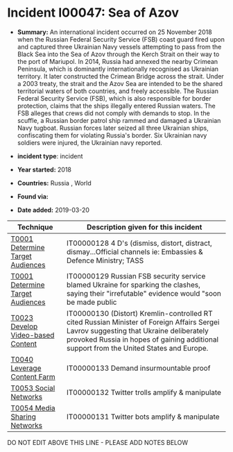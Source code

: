 # Incident I00047: Sea of Azov

* **Summary:** An international incident occurred on 25 November 2018 when the Russian Federal Security Service (FSB) coast guard fired upon and captured three Ukrainian Navy vessels attempting to pass from the Black Sea into the Sea of Azov through the Kerch Strait on their way to the port of Mariupol. In 2014, Russia had annexed the nearby Crimean Peninsula, which is dominantly internationally recognised as Ukrainian territory. It later constructed the Crimean Bridge across the strait. Under a 2003 treaty, the strait and the Azov Sea are intended to be the shared territorial waters of both countries, and freely accessible.
The Russian Federal Security Service (FSB), which is also responsible for border protection, claims that the ships illegally entered Russian waters. The FSB alleges that crews did not comply with demands to stop. In the scuffle, a Russian border patrol ship rammed and damaged a Ukrainian Navy tugboat. Russian forces later seized all three Ukrainian ships, confiscating them for violating Russia's border. Six Ukrainian navy soldiers were injured, the Ukrainian navy reported. 

* **incident type**: incident

* **Year started:** 2018

* **Countries:** Russia , World

* **Found via:** 

* **Date added:** 2019-03-20
 

| Technique | Description given for this incident |
| --------- | ------------------------- |
| [T0001 Determine Target Audiences](../generated_pages/techniques/T0001.md) | IT00000128 4 D's (dismiss, distort, distract, dismay...Official channels ie: Embassies & Defence Ministry; TASS |
| [T0001 Determine Target Audiences](../generated_pages/techniques/T0001.md) | IT00000129 Russian FSB security service blamed Ukraine for sparking the clashes, saying their "irrefutable" evidence would "soon be made public |
| [T0023 Develop Video-based Content](../generated_pages/techniques/T0023.md) | IT00000130 (Distort) Kremlin-controlled RT cited Russian Minister of Foreign Affairs Sergei Lavrov suggesting that Ukraine deliberately provoked Russia in hopes of gaining additional support from the United States and Europe. |
| [T0040 Leverage Content Farm](../generated_pages/techniques/T0040.md) | IT00000133 Demand insurmountable proof |
| [T0053  Social Networks](../generated_pages/techniques/T0053.md) | IT00000132 Twitter trolls amplify & manipulate |
| [T0054 Media Sharing Networks](../generated_pages/techniques/T0054.md) | IT00000131 Twitter bots amplify & manipulate |


DO NOT EDIT ABOVE THIS LINE - PLEASE ADD NOTES BELOW